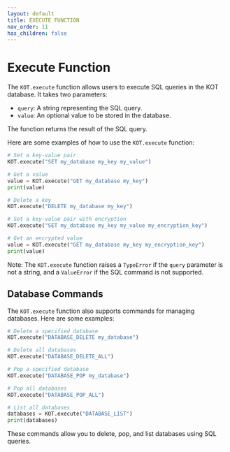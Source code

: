 ```yaml
---
layout: default
title: EXECUTE FUNCTION
nav_order: 11
has_children: false
---
```



# Execute Function

The `KOT.execute` function allows users to execute SQL queries in the KOT database. It takes two parameters:

- `query`: A string representing the SQL query.
- `value`: An optional value to be stored in the database.

The function returns the result of the SQL query.

Here are some examples of how to use the `KOT.execute` function:

```python
# Set a key-value pair
KOT.execute("SET my_database my_key my_value")

# Get a value
value = KOT.execute("GET my_database my_key")
print(value)

# Delete a key
KOT.execute("DELETE my_database my_key")

# Set a key-value pair with encryption
KOT.execute("SET my_database my_key my_value my_encryption_key")

# Get an encrypted value
value = KOT.execute("GET my_database my_key my_encryption_key")
print(value)
```

Note: The `KOT.execute` function raises a `TypeError` if the `query` parameter is not a string, and a `ValueError` if the SQL command is not supported.

## Database Commands

The `KOT.execute` function also supports commands for managing databases. Here are some examples:

```python
# Delete a specified database
KOT.execute("DATABASE_DELETE my_database")

# Delete all databases
KOT.execute("DATABASE_DELETE_ALL")

# Pop a specified database
KOT.execute("DATABASE_POP my_database")

# Pop all databases
KOT.execute("DATABASE_POP_ALL")

# List all databases
databases = KOT.execute("DATABASE_LIST")
print(databases)
```
These commands allow you to delete, pop, and list databases using SQL queries.

